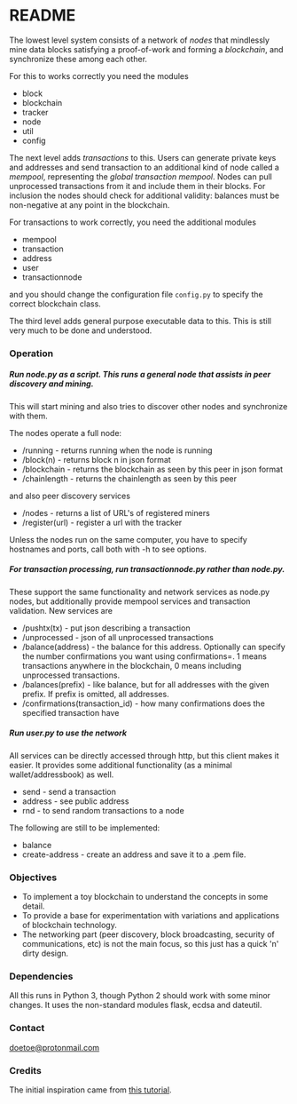 # README #

The lowest level system consists of a network of *nodes* that mindlessly mine data blocks satisfying a proof-of-work and forming a *blockchain*, and synchronize these among each other.

For this to works correctly you need the modules

* block
* blockchain
* tracker
* node
* util
* config

The next level adds *transactions* to this. Users can generate private keys and addresses and send transaction to an additional kind of node called a *mempool*, representing the *global transaction mempool*. Nodes can pull unprocessed transactions from it and include them in their blocks. For inclusion the nodes should check for additional validity: balances must be non-negative at any point in the blockchain.

For transactions to work correctly, you need the additional modules

* mempool
* transaction
* address
* user
* transactionnode

and you should change the configuration file `config.py` to specify the correct blockchain class.

The third level adds general purpose executable data to this. This is still very much to be done and understood.

### Operation ###

##### Run node.py as a script. This runs a general node that assists in peer discovery and mining.

This will start mining and also tries to discover other nodes and synchronize with them.

The nodes operate a full node:
  
  * /running      - returns running when the node is running
  * /block(n)     - returns block n in json format
  * /blockchain   - returns the blockchain as seen by this peer in json format
  * /chainlength  - returns the chainlength as seen by this peer

and also peer discovery services

  * /nodes           - returns a list of URL's of registered miners
  * /register(url)   - register a url with the tracker

Unless the nodes run on the same computer, you have to specify hostnames and ports, call both with -h to see options.

##### For transaction processing, run transactionnode.py rather than node.py.

These support the same functionality and network services as node.py nodes, but additionally provide mempool services and transaction validation. New services are

* /pushtx(tx)       - put json describing a transaction
* /unprocessed      - json of all unprocessed transactions
* /balance(address) - the balance for this address. Optionally can specify the number confirmations you want using confirmations=<n>. 
		      1 means transactions anywhere in the blockchain, 0 means including unprocessed transactions.
* /balances(prefix) - like balance, but for all addresses with the given prefix. If prefix is omitted, all addresses.
* /confirmations(transaction_id)  - how many confirmations does the specified transaction have

##### Run user.py to use the network

All services can be directly accessed through http, but this client makes it easier. It provides some additional functionality (as a minimal wallet/addressbook) as well.

* send              - send a transaction
* address           - see public address
* rnd               - to send random transactions to a node

The following are still to be implemented:

* balance           
* create-address    - create an address and save it to a .pem file.

### Objectives ###

* To implement a toy blockchain to understand the concepts in some detail.
* To provide a base for experimentation with variations and applications of blockchain technology.
* The networking part (peer discovery, block broadcasting, security of communications, etc) is not the main focus, so this just has a quick 'n' dirty design. 

### Dependencies ###

All this runs in Python 3, though Python 2 should work with some minor changes. It uses the non-standard modules flask, ecdsa and dateutil.

### Contact ###

doetoe@protonmail.com

### Credits ###

The initial inspiration came from [this tutorial](https://bigishdata.com/2017/10/17/write-your-own-blockchain-part-1-creating-storing-syncing-displaying-mining-and-proving-work/).
